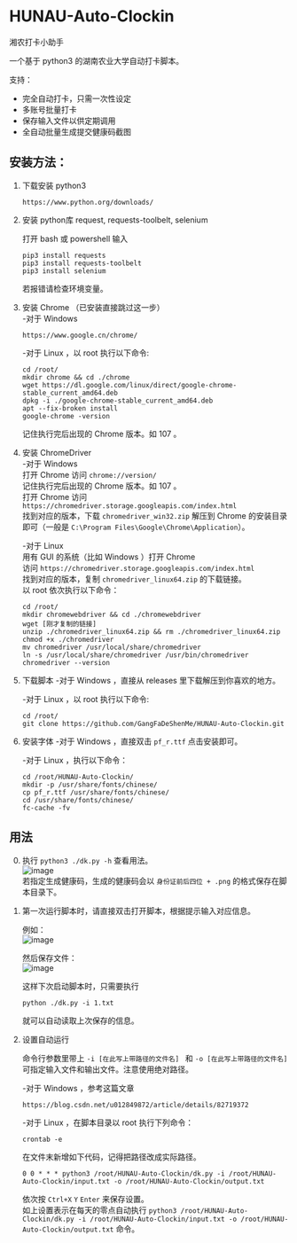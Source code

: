 # HUNAU-Auto-Clockin  
湘农打卡小助手  

一个基于 python3 的湖南农业大学自动打卡脚本。  

支持：
* 完全自动打卡，只需一次性设定
* 多账号批量打卡
* 保存输入文件以供定期调用
* 全自动批量生成提交健康码截图

## 安装方法：
1. 下载安装 python3  
   ```
   https://www.python.org/downloads/
   ```
2. 安装 python库 request, requests-toolbelt, selenium  
    
   打开 bash 或 powershell 输入  
   ```
   pip3 install requests  
   pip3 install requests-toolbelt  
   pip3 install selenium  
   ```  
   若报错请检查环境变量。  
   
3. 安装 Chrome （已安装直接跳过这一步）  
   -对于 Windows
    ```
    https://www.google.cn/chrome/  
    ```
     
   -对于 Linux ，以 root 执行以下命令:  
    ```
    cd /root/
    mkdir chrome && cd ./chrome  
    wget https://dl.google.com/linux/direct/google-chrome-stable_current_amd64.deb  
    dpkg -i ./google-chrome-stable_current_amd64.deb  
    apt --fix-broken install  
    google-chrome -version
    ```
    记住执行完后出现的 Chrome 版本。如 107 。  

4. 安装 ChromeDriver  
   -对于 Windows  
    打开 Chrome 访问 `chrome://version/`  
    记住执行完后出现的 Chrome 版本。如 107 。  
    打开 Chrome 访问 `https://chromedriver.storage.googleapis.com/index.html`  
    找到对应的版本，下载 `chromedriver_win32.zip` 解压到 Chrome 的安装目录即可（一般是 `C:\Program Files\Google\Chrome\Application`）。  
     
   -对于 Linux  
    用有 GUI 的系统（比如 Windows ）打开 Chrome  
    访问 `https://chromedriver.storage.googleapis.com/index.html`  
    找到对应的版本，复制 `chromedriver_linux64.zip` 的下载链接。  
    以 root 依次执行以下命令：  
    ```
    cd /root/
    mkdir chromewebdriver && cd ./chromewebdriver
    wget [刚才复制的链接]
    unzip ./chromedriver_linux64.zip && rm ./chromedriver_linux64.zip
    chmod +x ./chromedriver
    mv chromedriver /usr/local/share/chromedriver
    ln -s /usr/local/share/chromedriver /usr/bin/chromedriver
    chromedriver --version
    ```

5. 下载脚本
   -对于 Windows ，直接从 releases 里下载解压到你喜欢的地方。  
   
   -对于 Linux ，以 root 执行以下命令: 
    ```
    cd /root/
    git clone https://github.com/GangFaDeShenMe/HUNAU-Auto-Clockin.git
    ```

6. 安装字体
   -对于 Windows ，直接双击 `pf_r.ttf` 点击安装即可。  
     
   -对于 Linux ，执行以下命令：  
    ```
    cd /root/HUNAU-Auto-Clockin/
    mkdir -p /usr/share/fonts/chinese/  
    cp pf_r.ttf /usr/share/fonts/chinese/  
    cd /usr/share/fonts/chinese/  
    fc-cache -fv  
    ```
   
   
## 用法  
0. 执行 `python3 ./dk.py -h` 查看用法。  
   ![image](https://user-images.githubusercontent.com/54745033/204729222-e235c62d-c021-412e-99a3-7f4244190b32.png)  
   若指定生成健康码，生成的健康码会以 `身份证前后四位 + .png` 的格式保存在脚本目录下。

1. 第一次运行脚本时，请直接双击打开脚本，根据提示输入对应信息。  
   
   例如：  
   ![image](https://user-images.githubusercontent.com/54745033/204729874-b0d541db-738d-4cad-a68e-c9b15e3d628b.png)  
   
   然后保存文件：  
   ![image](https://user-images.githubusercontent.com/54745033/204729922-9ec3660d-5997-4b20-a3b2-fb28630e0bfa.png)
   
   这样下次启动脚本时，只需要执行  
   ```
   python ./dk.py -i 1.txt
   ```
   就可以自动读取上次保存的信息。
   
2. 设置自动运行  
   
   命令行参数里带上 `-i [在此写上带路径的文件名] ` 和 `-o [在此写上带路径的文件名]` 可指定输入文件和输出文件。注意使用绝对路径。
   
   -对于 Windows ，参考这篇文章  
   ```
   https://blog.csdn.net/u012849872/article/details/82719372
   ```
   -对于 Linux ，在脚本目录以 root 执行下列命令：  
   ```
   crontab -e
   ```
   在文件末新增如下代码，记得把路径改成实际路径。    
   ```
   0 0 * * * python3 /root/HUNAU-Auto-Clockin/dk.py -i /root/HUNAU-Auto-Clockin/input.txt -o /root/HUNAU-Auto-Clockin/output.txt  
   ```
   依次按 `Ctrl+X` `Y` `Enter` 来保存设置。  
   如上设置表示在每天的零点自动执行 `python3 /root/HUNAU-Auto-Clockin/dk.py -i /root/HUNAU-Auto-Clockin/input.txt -o /root/HUNAU-Auto-Clockin/output.txt` 命令。
